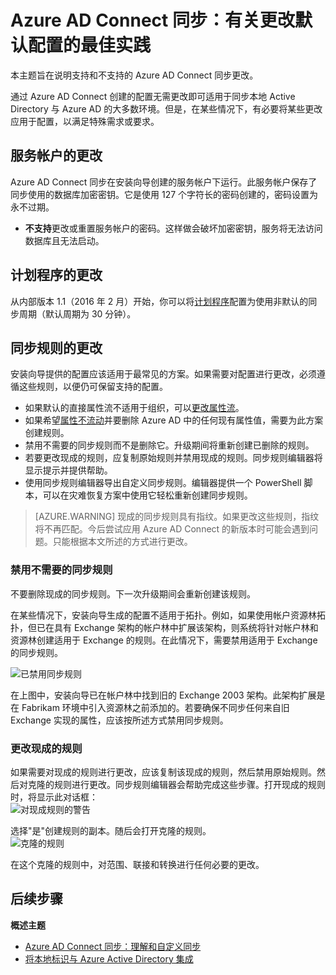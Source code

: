 <properties
	pageTitle="Azure AD Connect 同步：有关更改默认配置的最佳实践 | Azure"
	description="提供有关更改 Azure AD Connect 同步默认配置的最佳实践。"
	services="active-directory"
	documentationCenter=""
	authors="andkjell"
	manager="femila"
	editor=""/>

<tags
	ms.service="active-directory"
	ms.workload="identity"
	ms.tgt_pltfrm="na"
	ms.devlang="na"
	ms.topic="article"
	ms.date="08/22/2016"
	wacn.date="10/11/2016"
	ms.author="markvi;andkjell"/>


# Azure AD Connect 同步：有关更改默认配置的最佳实践
本主题旨在说明支持和不支持的 Azure AD Connect 同步更改。

通过 Azure AD Connect 创建的配置无需更改即可适用于同步本地 Active Directory 与 Azure AD 的大多数环境。但是，在某些情况下，有必要将某些更改应用于配置，以满足特殊需求或要求。

## 服务帐户的更改
Azure AD Connect 同步在安装向导创建的服务帐户下运行。此服务帐户保存了同步使用的数据库加密密钥。它是使用 127 个字符长的密码创建的，密码设置为永不过期。

- **不支持**更改或重置服务帐户的密码。这样做会破坏加密密钥，服务将无法访问数据库且无法启动。

## 计划程序的更改
从内部版本 1.1（2016 年 2 月）开始，你可以将[计划程序](/documentation/articles/active-directory-aadconnectsync-feature-scheduler/)配置为使用非默认的同步周期（默认周期为 30 分钟）。

## 同步规则的更改
安装向导提供的配置应该适用于最常见的方案。如果需要对配置进行更改，必须遵循这些规则，以便仍可保留支持的配置。

- 如果默认的直接属性流不适用于组织，可以[更改属性流](/documentation/articles/active-directory-aadconnectsync-change-the-configuration/)。
- 如果希望[属性不流动](/documentation/articles/active-directory-aadconnectsync-change-the-configuration/)并要删除 Azure AD 中的任何现有属性值，需要为此方案创建规则。
- 禁用不需要的同步规则而不是删除它。升级期间将重新创建已删除的规则。
- 若要更改现成的规则，应复制原始规则并禁用现成的规则。同步规则编辑器将显示提示并提供帮助。
- 使用同步规则编辑器导出自定义同步规则。编辑器提供一个 PowerShell 脚本，可以在灾难恢复方案中使用它轻松重新创建同步规则。

>[AZURE.WARNING] 现成的同步规则具有指纹。如果更改这些规则，指纹将不再匹配。今后尝试应用 Azure AD Connect 的新版本时可能会遇到问题。只能根据本文所述的方式进行更改。

### 禁用不需要的同步规则
不要删除现成的同步规则。下一次升级期间会重新创建该规则。

在某些情况下，安装向导生成的配置不适用于拓扑。例如，如果使用帐户资源林拓扑，但已在具有 Exchange 架构的帐户林中扩展该架构，则系统将针对帐户林和资源林创建适用于 Exchange 的规则。在此情况下，需要禁用适用于 Exchange 的同步规则。

![已禁用同步规则](./media/active-directory-aadconnectsync-best-practices-changing-default-configuration/exchangedisabledrule.png)

在上图中，安装向导已在帐户林中找到旧的 Exchange 2003 架构。此架构扩展是在 Fabrikam 环境中引入资源林之前添加的。若要确保不同步任何来自旧 Exchange 实现的属性，应该按所述方式禁用同步规则。

### 更改现成的规则
如果需要对现成的规则进行更改，应该复制该现成的规则，然后禁用原始规则。然后对克隆的规则进行更改。同步规则编辑器会帮助完成这些步骤。打开现成的规则时，将显示此对话框：  
![对现成规则的警告](./media/active-directory-aadconnectsync-best-practices-changing-default-configuration/warningoutofboxrule.png)

选择"是"创建规则的副本。随后会打开克隆的规则。  
![克隆的规则](./media/active-directory-aadconnectsync-best-practices-changing-default-configuration/clonedrule.png)

在这个克隆的规则中，对范围、联接和转换进行任何必要的更改。

## 后续步骤

**概述主题**

- [Azure AD Connect 同步：理解和自定义同步](/documentation/articles/active-directory-aadconnectsync-whatis/)
- [将本地标识与 Azure Active Directory 集成](/documentation/articles/active-directory-aadconnect/)

<!---HONumber=Mooncake_0926_2016-->
